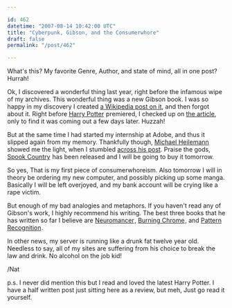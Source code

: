 ```yaml
---

id: 462
datetime: "2007-08-14 10:42:00 UTC"
title: "Cyberpunk, Gibson, and the Consumerwhore"
draft: false
permalink: "/post/462"

---
```


What's this? My favorite Genre, Author, and state of mind, all in one post? Hurrah!

Ok, I discovered a wonderful thing last year, right before the infamous wipe of my archives. This wonderful thing was a new Gibson book. I was so happy in my discovery I created <a href="http://en.wikipedia.org/w/index.php?title=Spook_Country&amp;oldid=80331232">a Wikipedia post on it</a>,  and then forgot about it. Right before <a href="http://www.amazon.com/gp/product/0545010225?ie=UTF8&amp;tag=pseudoweb-20&amp;linkCode=as2&amp;camp=1789&amp;creative=9325&amp;creativeASIN=0545010225">Harry Potter</a><img src="http://www.assoc-amazon.com/e/ir?t=pseudoweb-20&amp;l=as2&amp;o=1&amp;a=0545010225" border="0" height="1" width="1" /> premiered, I checked up on <a href="http://en.wikipedia.org/wiki/Spook_Country">the article</a>, only to find it was coming out a few days later. Huzzah!

But at the same time I had started my internship at Adobe, and thus it slipped again from my memory. Thankfully though,  <a href="http://binarybonsai.com/" title="who writes a great blog, btw">Michael Heilemann</a> showed me the light, when I stumbled  <a href="http://binarybonsai.com/archives/2007/07/25/gibson-on/">across his post</a>.  Praise the gods, <a href="http://www.amazon.com/gp/product/0399154302?ie=UTF8&amp;tag=pseudoweb-20&amp;linkCode=as2&amp;camp=1789&amp;creative=9325&amp;creativeASIN=0399154302">Spook Country</a><img src="http://www.assoc-amazon.com/e/ir?t=pseudoweb-20&amp;l=as2&amp;o=1&amp;a=0399154302" border="0" height="1" width="1" /> has been released and I will be going to buy it tomorrow.

So yes, That is my first piece of consumerwhoreism. Also tomorrow I will in theory be ordering my new computer, and possibly picking up some manga. Basically I will be left overjoyed, and my bank account will be crying like a rape victim.

But enough of my bad analogies and metaphors. If you haven't read any of Gibson's work, I highly recommend his writing. The best three books that he has written so far I believe are <a href="http://www.amazon.com/gp/product/0441569595?ie=UTF8&amp;tag=pseudoweb-20&amp;linkCode=as2&amp;camp=1789&amp;creative=9325&amp;creativeASIN=0441569595">Neuromancer</a><img src="http://www.assoc-amazon.com/e/ir?t=pseudoweb-20&amp;l=as2&amp;o=1&amp;a=0441569595" border="0" height="1" width="1" />, <a href="http://www.amazon.com/gp/product/0060539828?ie=UTF8&amp;tag=pseudoweb-20&amp;linkCode=as2&amp;camp=1789&amp;creative=9325&amp;creativeASIN=0060539828">Burning Chrome</a><img src="http://www.assoc-amazon.com/e/ir?t=pseudoweb-20&amp;l=as2&amp;o=1&amp;a=0060539828" border="0" height="1" width="1" />, and <a href="http://www.amazon.com/gp/product/0425198685?ie=UTF8&amp;tag=pseudoweb-20&amp;linkCode=as2&amp;camp=1789&amp;creative=9325&amp;creativeASIN=0425198685">Pattern Recognition</a><img src="http://www.assoc-amazon.com/e/ir?t=pseudoweb-20&amp;l=as2&amp;o=1&amp;a=0425198685" border="0" height="1" width="1" />.

In other news, my server is running like a drunk fat twelve year old. Needless to say, all of my sites are suffering from his choice to break the law and drink. No alcohol on the job kid!

/Nat

p.s. I never did mention this but I read and loved the latest Harry Potter. I have a half written post just sitting here as a review, but meh, Just go read it yourself.


